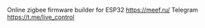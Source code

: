 Online zigbee firmware builder for ESP32
    https://meef.ru/
Telegram
    https://t.me/live_control